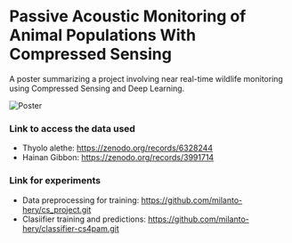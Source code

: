 # Passive Acoustic Monitoring of Animal Populations With Compressed Sensing

A poster summarizing a project involving near real-time wildlife monitoring using Compressed Sensing and Deep Learning.


![Poster](poster.png)


### Link to access the data used
- Thyolo alethe: https://zenodo.org/records/6328244 
- Hainan Gibbon: https://zenodo.org/records/3991714

### Link for experiments

- Data preprocessing for training: https://github.com/milanto-hery/cs_project.git
- Clasiifier training and predictions: https://github.com/milanto-hery/classifier-cs4pam.git
